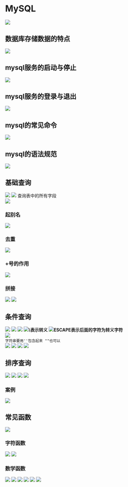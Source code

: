 # MySQL
![](pictures/_20190928181331.png)
## 数据库存储数据的特点
![](pictures/_20190928182507.png)
## mysql服务的启动与停止
![](pictures/_20190928185116.png)
## mysql服务的登录与退出
![](pictures/_20190928185906.png)
## mysql的常见命令
![](pictures/_20190928192223.png)
## mysql的语法规范
![](pictures/_20190928233004.png)
## 基础查询
![](pictures/_20190929000718.png)
![](pictures/_20190929001608.png)
查询表中的所有字段  
![](pictures/_20190929110241.png)
### 起别名
![](pictures/_20190929110747.png)
### 去重
![](pictures/_20190929111134.png)
### +号的作用
![](pictures/_20190929111823.png)
### 拼接
![](pictures/_20190929112016.png)
![](pictures/_20191006190007.png)
## 条件查询
![](pictures/_20190929113352.png)
![](pictures/_20190929113453.png)
![](pictures/_20190930120619.png)
![](pictures/_20190930120745.png)**\表示转义**
![](pictures/_20190930120854.png)**ESCAPE表示后面的字符为转义字符**  
![](pictures/_20190930121304.png)  
`字符串要用''包含起来 ""也可以`  
![](pictures/_20190930122042.png)
![](pictures/_20190930122124.png)
![](pictures/_20190930122426.png)
![](pictures/_20190930122759.png)
## 排序查询
![](pictures/_20191006191613.png)
![](pictures/_20191006192623.png)
![](pictures/_20191006192816.png)
![](pictures/_20191006192343.png)
### 案例
![](pictures/_20191006193213.png)
## 常见函数
![](pictures/_20191006193636.png)
### 字符函数
![](pictures/_20191007155640.png)
![](pictures/_20191007155753.png)
### 数学函数
![](pictures/_20191007160236.png)
![](pictures/_20191007160521.png)
![](pictures/)
![](pictures/)
![](pictures/)
![](pictures/)
